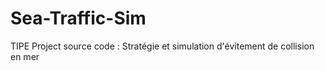 # Sea-Traffic-Sim
TIPE Project source code : Stratégie et simulation d'évitement de collision en mer
